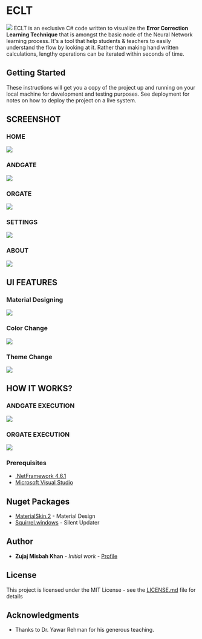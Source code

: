 # ECLT
![](Screenshots/ECLT-Icon.png)
ECLT is an exclusive C# code written to visualize the **Error Correction Learning Technique** that is amongst the basic node of the Neural Network learning process. It's a tool that help students & teachers to easily understand the flow by looking at it. Rather than making hand written calculations, lengthy operations can be iterated within seconds of time.

## Getting Started

These instructions will get you a copy of the project up and running on your local machine for development and testing purposes. See deployment for notes on how to deploy the project on a live system.

## SCREENSHOT

### HOME	
![](Screenshots/Home.png)
### ANDGATE	
![](Screenshots/ANDGate.png)
### ORGATE	
![](Screenshots/ORGate.png)
### SETTINGS
![](Screenshots/Settings.png)	
### ABOUT	
![](Screenshots/About.png)

## UI FEATURES

### Material Designing 
![](Screenshots/StylishMenu.gif)

### Color Change  
![](Screenshots/ChangeColor.gif)

### Theme Change
![](Screenshots/ThemeChanger.gif)

## HOW IT WORKS?

### ANDGATE EXECUTION 
![](Screenshots/ANDGateExecution.gif)

### ORGATE EXECUTION  
![](Screenshots/ORGateExecution.gif)

### Prerequisites

* [.NetFramework 4.6.1](https://dotnet.microsoft.com/download/dotnet-framework/net461) 
* [Microsoft Visual Studio](https://visualstudio.microsoft.com/downloads/)


## Nuget Packages

* [MaterialSkin.2](https://www.nuget.org/packages/MaterialSkin.2/) - Material Design
* [Squirrel.windows](https://www.nuget.org/packages/squirrel.windows/) - Silent Updater


## Author

* **Zujaj Misbah Khan** - *Initial work* - [Profile](https://github.com/Zujaj)

## License

This project is licensed under the MIT License - see the [LICENSE.md](LICENSE.md) file for details

## Acknowledgments

* Thanks to Dr. Yawar Rehman for his generous teaching.

